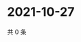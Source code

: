 # 2021-10-27

共 0 条

<!-- BEGIN -->
<!-- 最后更新时间 Wed Oct 27 2021 08:49:24 GMT+0800 (China Standard Time) -->

<!-- END -->
